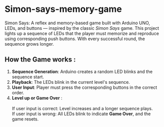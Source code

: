 # Simon-says-memory-game
Simon Says: A reflex and memory-based game built with Arduino UNO, LEDs, and buttons — inspired by the classic *Simon Says* game. This project lights up a sequence of LEDs that the player must memorize and reproduce using  corresponding push buttons. With every successful round, the sequence grows longer.
## How the Game works :
1. **Sequence Generation**: Arduino creates a random LED blinks and the sequence start.
2. **Playback**: The LEDs blink in the current level's sequence.
3. **User Input**: Player must press the corresponding buttons in the correct order.
4. **Level up or Game Over** :
   <br>    
        If user input is correct: Level increases and a longer sequence plays.
   <br>
        If user input is wrong: All LEDs blink to indicate **Game Over**, and the game resets.

